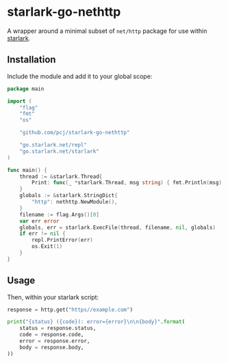 # starlark-go-nethttp

A wrapper around a minimal subset of `net/http` package for use within [starlark](https://github.com/google/starlark-go).

## Installation

Include the module and add it to your global scope:

```go
package main 

import (
    "flag"
    "fmt"
    "os"

    "github.com/pcj/starlark-go-nethttp"

    "go.starlark.net/repl"
    "go.starlark.net/starlark"
)

func main() {
    thread := &starlark.Thread{
        Print: func(_ *starlark.Thread, msg string) { fmt.Println(msg) },
    }
    globals := &starlark.StringDict{
        "http": nethttp.NewModule(),
    }
    filename := flag.Args()[0]
    var err error
    globals, err = starlark.ExecFile(thread, filename, nil, globals)
    if err != nil {
        repl.PrintError(err)
        os.Exit(1)
    }
}
```

## Usage 

Then, within your starlark script:

```python
response = http.get("https//example.com")

print("{status} ({code}): error={error}\n\n{body}".format(
    status = response.status,
    code = response.code,
    error = response.error,
    body = response.body,
))

```
